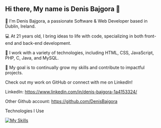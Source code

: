 ## Hi there, My name is Denis Bajgora 👋

👋 I'm Denis Bajgora, a passionate Software & Web Developer based in Dublin, Ireland.

💻 At 21 years old, I bring ideas to life with code, specializing in both front-end and back-end development.

🚀 I work with a variety of technologies, including HTML, CSS, JavaScript, PHP, C, Java, and MySQL.

🎯 My goal is to continually grow my skills and contribute to impactful projects.

Check out my work on GitHub or connect with me on LinkedIn!

LinkedIn: https://www.linkedin.com/in/denis-bajgora-1a4153324/

Other Github account: https://github.com/DenisBajgora

Technologies I Use

[![My Skills](https://skillicons.dev/icons?i=,html,css,js,php,c,java,mysql)](https://skillicons.dev)
